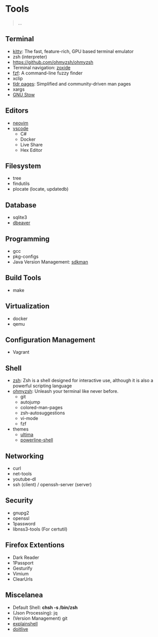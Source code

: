 # Tools

> ...

## Terminal

- [kitty](https://sw.kovidgoyal.net/kitty/): The fast, feature-rich, GPU based terminal emulator
- zsh (interpreter)
- https://github.com/ohmyzsh/ohmyzsh
- Terminal navigation: [zoxide](https://github.com/ajeetdsouza/zoxide)
- [fzf](https://github.com/junegunn/fzf): A command-line fuzzy finder
- xclip
- [tldr pages](https://tldr.sh/): Simplified and community-driven man pages
- xargs
- [GNU Stow](https://www.gnu.org/software/stow/manual/stow.html)

## Editors

- [neovim](https://neovim.io/)
- [vscode](https://code.visualstudio.com/docs/?dv=linux64_deb)
  - C#
  - Docker
  - Live Share
  - Hex Editor

## Filesystem

- tree
- findutils
- plocate (locate, updatedb)

## Database

- sqlite3
- [dbeaver](https://dbeaver.io/download/)

## Programming

- gcc
- pkg-configs
- Java Version Management: [sdkman](https://sdkman.io/install)

## Build Tools

- make

## Virtualization

- docker
- qemu

## Configuration Management

- Vagrant

## Shell

- [zsh](https://www.zsh.org/): Zsh is a shell designed for interactive use, although it is also a powerful scripting language
- [ohmyzsh](https://ohmyz.sh/): Unleash your terminal like  never before.
  - git
  - autojump
  - colored-man-pages
  - zsh-autosuggestions
  - vi-mode
  - fzf
- themes
  - [ultima](https://github.com/egorlem/ultima.zsh-theme)
  - [powerline-shell](https://github.com/b-ryan/powerline-shell)

## Networking

- curl
- net-tools
- youtube-dl
- ssh (client) / openssh-server (server)

## Security

- gnupg2
- openssl
- 1password
- libnss3-tools (For certutil)

## Firefox Extentions

- Dark Reader
- 1Passport
- Gesturify
- Vimium
- ClearUrls

## Miscelanea

- Default Shell: **chsh -s /bin/zsh**
- (Json Processing): jq
- (Version Management) git
- [explainshell](https://explainshell.com/)
- [doitlive](https://doitlive.readthedocs.io/en/stable/)
